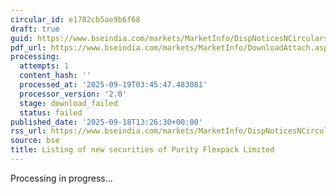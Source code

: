 ```yaml
---
circular_id: e1782cb5ae9b6f68
draft: true
guid: https://www.bseindia.com/markets/MarketInfo/DispNoticesNCirculars.aspx?Noticeid={AA7AA513-9AC3-40CC-A309-FAD84BBB91EF}&noticeno=20250918-47&dt=09/18/2025&icount=47&totcount=63&flag=0
pdf_url: https://www.bseindia.com/markets/MarketInfo/DownloadAttach.aspx?id=20250918-47&attachedId=
processing:
  attempts: 1
  content_hash: ''
  processed_at: '2025-09-19T03:45:47.483081'
  processor_version: '2.0'
  stage: download_failed
  status: failed
published_date: '2025-09-18T13:26:30+00:00'
rss_url: https://www.bseindia.com/markets/MarketInfo/DispNoticesNCirculars.aspx?Noticeid={AA7AA513-9AC3-40CC-A309-FAD84BBB91EF}&noticeno=20250918-47&dt=09/18/2025&icount=47&totcount=63&flag=0
source: bse
title: Listing of new securities of Purity Flexpack Limited
---
```


Processing in progress...